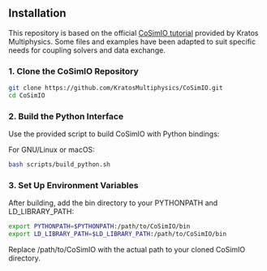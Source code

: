 ## Installation

This repository is based on the official [CoSimIO tutorial](https://kratosmultiphysics.github.io/CoSimIO/) provided by Kratos Multiphysics. Some files and examples have been adapted to suit specific needs for coupling solvers and data exchange.

### 1. Clone the CoSimIO Repository

```bash
git clone https://github.com/KratosMultiphysics/CoSimIO.git
cd CoSimIO
```

### 2. Build the Python Interface
Use the provided script to build CoSimIO with Python bindings:

For GNU/Linux or macOS:

```bash
bash scripts/build_python.sh
```

### 3. Set Up Environment Variables
After building, add the bin directory to your PYTHONPATH and LD_LIBRARY_PATH:

```bash
export PYTHONPATH=$PYTHONPATH:/path/to/CoSimIO/bin
export LD_LIBRARY_PATH=$LD_LIBRARY_PATH:/path/to/CoSimIO/bin
```
Replace /path/to/CoSimIO with the actual path to your cloned CoSimIO directory.
